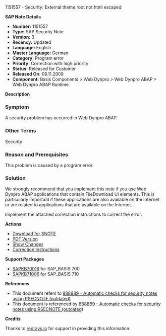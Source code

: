 1151557 - Security: External theme root not html escaped

**SAP Note Details**

- **Number:** 1151557
- **Type:** SAP Security Note
- **Version:** 3
- **Recency:** Updated
- **Language:** English
- **Master Language:** German
- **Category:** Program error
- **Priority:** Correction with high priority
- **Status:** Released for Customer
- **Released On:** 09.11.2009
- **Component:** Basis Components > Web Dynpro > Web Dynpro ABAP > Web Dynpro ABAP Runtime

**Description**

### Symptom
A security problem has occurred in Web Dynpro ABAP.

### Other Terms
Security

### Reason and Prerequisites
This problem is caused by a program error.

### Solution
We strongly recommend that you implement this note if you use Web Dynpro ABAP applications that contain FileDownload UI elements. This is particularly important if these applications are also available on the Internet or are related to applications that are available on the Internet.

Implement the attached correction instructions to correct the error.

**Actions**

- [Download for SNOTE](https://notesdownloads.sap.com/note/0040000006937022017)
- [PDF Version](https://userapps.support.sap.com/sap/support/sfm/notes/print/0001151557?language=en-US&token=4BEA34E903533CA38CF3E86CFD0B3CB5)
- [Show Changes](https://me.sap.com/notesLatestChanges/0001151557/E/diff)
- [Correction Instructions](https://me.sap.com/corrins/0001151557/41)

**Support Packages**

- [SAPKB70016](https://me.sap.com/supportpackage/SAPKB70016) for SAP_BASIS 700
- [SAPKB71006](https://me.sap.com/supportpackage/SAPKB71006) for SAP_BASIS 710

**References**

- This document refers to [888889 - Automatic checks for security notes using RSECNOTE (outdated)](https://me.sap.com/notes/888889)
- This document is referenced by [888889 - Automatic checks for security notes using RSECNOTE (outdated)](https://me.sap.com/notes/888889)

**Credits**

Thanks to [redrays.io](https://redrays.io) for support in providing this information.
